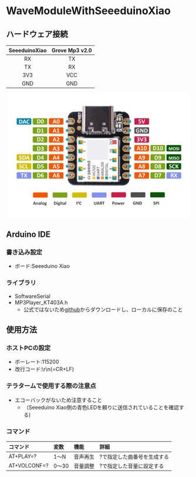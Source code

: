 # WaveModuleWithSeeeduinoXiao

## ハードウェア接続

|SeeeduinoXiao|Grove Mp3 v2.0|
|:---:|:---:|
|RX|TX|
|TX|RX|
|3V3|VCC|
|GND|GND|

![](images/Seeeduino-XIAO-pinout.jpg)

## Arduino IDE

### 書き込み設定

* ボード:Seeeduino Xiao

### ライブラリ

* SoftwareSerial
* MP3Player_KT403A.h
    * 公式ではないため[github](https://github.com/lemairec/rasika/blob/master/lib/MP3Player_KT403A/MP3Player_KT403A.h)からダウンロードし、ローカルに保存のこと

## 使用方法

### ホストPCの設定

* ボーレート:115200
* 改行コード:\r\n(=CR+LF)

### テラタームで使用する際の注意点

* エコーバックがないため注意すること
    * （Seeeduino Xiao側の青色LEDを頼りに送信されていることを確認する)

### コマンド

| コマンド | 変数 | 機能 | 詳細 |
| :--- | :--- | :--- | :--- |
| AT+PLAY=? | 1～N | 音声再生 | ?で指定した曲番号を生成する |
| AT+VOLCONF=? | 0～30 | 音量調整 | ?で指定した音量に設定する |